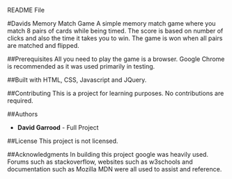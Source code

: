 README File

#Davids Memory Match Game
A simple memory match game where you match 8 pairs of cards while being timed.
The score is based on number of clicks and also the time it takes you to win.
The game is won when all pairs are matched and flipped.

##Prerequisites
All you need to play the game is a browser. Google Chrome is recommended as it
was used primarily in testing.

##Built with
HTML, CSS, Javascript and JQuery.

##Contributing
This is a project for learning purposes. No contributions are required.

##Authors
* **David Garrood** - Full Project

##License
This project is not licensed.

##Acknowledgments
In building this project google was heavily used. Forums such as stackoverflow,
websites such as w3schools and documentation such as Mozilla MDN were all used
to assist and reference.

